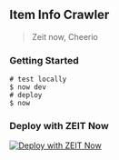 ## Item Info Crawler

> Zeit now, Cheerio

### Getting Started

```shell script
# test locally
$ now dev
# deploy
$ now
```

### Deploy with ZEIT Now

[![Deploy with ZEIT Now](https://zeit.co/button)](https://zeit.co/import/project?template=https://github.com/gywlsp/item-info-crawl)
